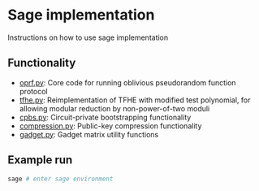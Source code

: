 # Sage implementation

Instructions on how to use sage implementation

## Functionality

- [oprf.py](./oprf.py): Core code for running oblivious pseudorandom function protocol
- [tfhe.py](./tfhe.py): Reimplementation of TFHE with modified test polynomial, for allowing modular reduction by non-power-of-two moduli
- [cpbs.py](./cpbs.py): Circuit-private bootstrapping functionality
- [compression.py](./compression.py): Public-key compression functionality
- [gadget.py](./gadget.py): Gadget matrix utility functions

## Example run

```bash
sage # enter sage environment
```
